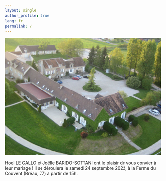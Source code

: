 ```yaml
---
layout: single
author_profile: true
lang: fr
permalink: /
---
```


<p align="center">
  <img src="assets/images/ferme.jpg" />
</p>

Hoel LE GALLO et Joëlle BARIDO-SOTTANI ont le plaisir de vous convier à leur mariage !
Il se déroulera le samedi 24 septembre 2022, à la Ferme du Couvent (Bréau, 77) à partir de 15h.